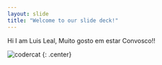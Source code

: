 ```yaml
---
layout: slide
title: "Welcome to our slide deck!"
---
```


Hi I am Luis Leal, Muito gosto em estar Convosco!!

![codercat](https://octodex.github.com/images/codercat.jpg)
{: .center}
